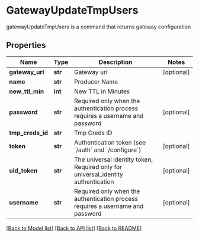 # GatewayUpdateTmpUsers

gatewayUpdateTmpUsers is a command that returns gateway configuration
## Properties
Name | Type | Description | Notes
------------ | ------------- | ------------- | -------------
**gateway_url** | **str** | Gateway url | [optional] 
**name** | **str** | Producer Name | 
**new_ttl_min** | **int** | New TTL in Minutes | 
**password** | **str** | Required only when the authentication process requires a username and password | [optional] 
**tmp_creds_id** | **str** | Tmp Creds ID | 
**token** | **str** | Authentication token (see &#x60;/auth&#x60; and &#x60;/configure&#x60;) | [optional] 
**uid_token** | **str** | The universal identity token, Required only for universal_identity authentication | [optional] 
**username** | **str** | Required only when the authentication process requires a username and password | [optional] 

[[Back to Model list]](../README.md#documentation-for-models) [[Back to API list]](../README.md#documentation-for-api-endpoints) [[Back to README]](../README.md)


